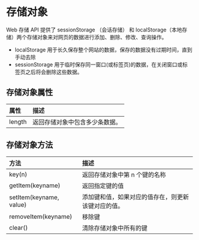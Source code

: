 # 存储对象

Web 存储 API 提供了 sessionStorage （会话存储） 和 localStorage（本地存储）两个存储对象来对网页的数据进行添加、删除、修改、查询操作。

- localStorage 用于长久保存整个网站的数据，保存的数据没有过期时间，直到手动去除
- sessionStorage 用于临时保存同一窗口(或标签页)的数据，在关闭窗口或标签页之后将会删除这些数据。

## 存储对象属性

| 属性   | 描述                           |
| :----- | :----------------------------- |
| length | 返回存储对象中包含多少条数据。 |

## 存储对象方法

| 方法                    | 描述                                               |
| :---------------------- | :------------------------------------------------- |
| key(n)                  | 返回存储对象中第 n 个键的名称                      |
| getItem(keyname)        | 返回指定键的值                                     |
| setItem(keyname, value) | 添加键和值，如果对应的值存在，则更新该键对应的值。 |
| removeItem(keyname)     | 移除键                                             |
| clear()                 | 清除存储对象中所有的键                             |
